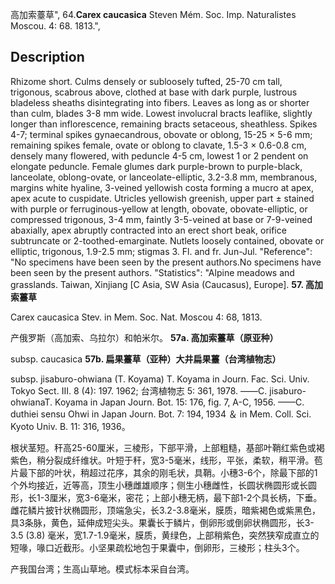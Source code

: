 高加索薹草",
64.**Carex caucasica** Steven Mém. Soc. Imp. Naturalistes Moscou. 4: 68. 1813.",

## Description
Rhizome short. Culms densely or subloosely tufted, 25-70 cm tall, trigonous, scabrous above, clothed at base with dark purple, lustrous bladeless sheaths disintegrating into fibers. Leaves as long as or shorter than culm, blades 3-8 mm wide. Lowest involucral bracts leaflike, slightly longer than inflorescence, remaining bracts setaceous, sheathless. Spikes 4-7; terminal spikes gynaecandrous, obovate or oblong, 15-25 × 5-6 mm; remaining spikes female, ovate or oblong to clavate, 1.5-3 × 0.6-0.8 cm, densely many flowered, with peduncle 4-5 cm, lowest 1 or 2 pendent on elongate peduncle. Female glumes dark purple-brown to purple-black, lanceolate, oblong-ovate, or lanceolate-elliptic, 3.2-3.8 mm, membranous, margins white hyaline, 3-veined yellowish costa forming a mucro at apex, apex acute to cuspidate. Utricles yellowish greenish, upper part ± stained with purple or ferruginous-yellow at length, obovate, obovate-elliptic, or compressed trigonous, 3-4 mm, faintly 3-5-veined at base or 7-9-veined abaxially, apex abruptly contracted into an erect short beak, orifice subtruncate or 2-toothed-emarginate. Nutlets loosely contained, obovate or elliptic, trigonous, 1.9-2.5 mm; stigmas 3. Fl. and fr. Jun-Jul.
  "Reference": "No specimens have been seen by the present authors.No specimens have been seen by the present authors.
  "Statistics": "Alpine meadows and grasslands. Taiwan, Xinjiang [C Asia, SW Asia (Caucasus), Europe].
**57. 高加索薹草**

Carex caucasica Stev. in Mem. Soc. Nat. Moscou 4: 68, 1813.

产俄罗斯（高加索、乌拉尔）和帕米尔。
**57a. 高加索薹草（原亚种）**

subsp. caucasica
**57b. 扁果薹草（亚种）大井扁果薹（台湾植物志）**

subsp. jisaburo-ohwiana (T. Koyama) T. Koyama in Journ. Fac. Sci. Univ. Tokyo Sect. III. 8 (4): 197. 1962; 台湾植物志 5: 361, 1978. ——C. jisaburo-ohwianaT. Koyama in Japan Journ. Bot. 15: 176, fig. 7, A-C, 1956. ——C. duthiei sensu Ohwi in Japan Journ. Bot. 7: 194, 1934 ＆ in Mem. Coll. Sci. Kyoto Univ. B. 11: 316, 1936。

根状茎短。秆高25-60厘米，三棱形，下部平滑，上部粗糙，基部叶鞘红紫色或褐紫色，稍分裂成纤维状。叶短于秆，宽3-5毫米，线形，平张，柔软，稍平滑。苞片最下部的叶状，稍超过花序，其余的刚毛状，具鞘。小穗3-6个，除最下部的1个外均接近，近等高，顶生小穗雌雄顺序；侧生小穗雌性，长圆状椭圆形或长圆形，长1-3厘米，宽3-6毫米，密花；上部小穗无柄，最下部1-2个具长柄，下垂。雌花鳞片披针状椭圆形，顶端急尖，长3.2-3.8毫米，膜质，暗紫褐色或紫黑色，具3条脉，黄色，延伸成短尖头。果囊长于鳞片，倒卵形或倒卵状椭圆形，长3-3.5 (3.8) 毫米，宽1.7-1.9毫米，膜质，黄绿色，上部稍紫色，突然狭窄成直立的短喙，喙口近截形。小坚果疏松地包于果囊中，倒卵形，三棱形；柱头3个。

产我国台湾；生高山草地。模式标本采自台湾。
